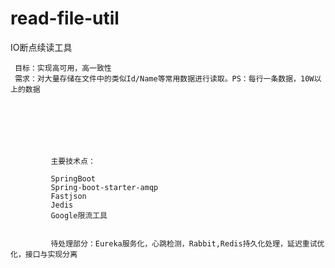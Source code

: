 # read-file-util
IO断点续读工具

     目标：实现高可用，高一致性
     需求：对大量存储在文件中的类似Id/Name等常用数据进行读取。PS：每行一条数据，10W以上的数据


          
            
            
            
            
             主要技术点：
 
             SpringBoot
             Spring-boot-starter-amqp
             Fastjson
             Jedis
             Google限流工具
             
        
             待处理部分：Eureka服务化，心跳检测，Rabbit,Redis持久化处理，延迟重试优化，接口与实现分离
